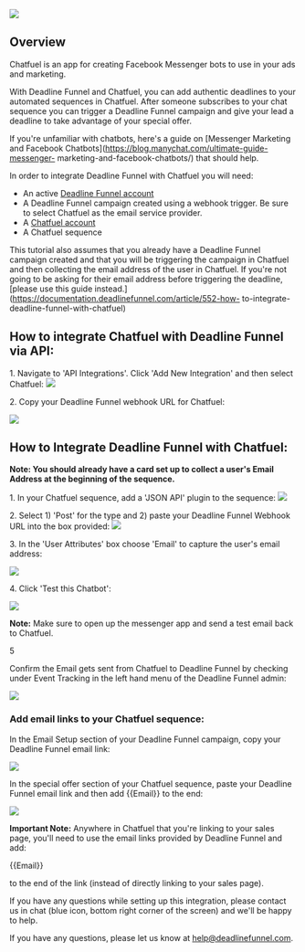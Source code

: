 ![](https://s3.amazonaws.com/helpscout.net/docs/assets/53974d6ce4b0c76107b109d1/images/5af495ca0428631126f1ece3/file-h9JlJm1bqM.png)

## Overview

Chatfuel is an app for creating Facebook Messenger bots to use in your ads and
marketing.

With Deadline Funnel and Chatfuel, you can add authentic deadlines to your
automated sequences in Chatfuel. After someone subscribes to your chat
sequence you can trigger a Deadline Funnel campaign and give your lead a
deadline to take advantage of your special offer.

If you're unfamiliar with chatbots, here's a guide on  [Messenger Marketing
and Facebook Chatbots](https://blog.manychat.com/ultimate-guide-messenger-
marketing-and-facebook-chatbots/) that should help.

In order to integrate Deadline Funnel with Chatfuel you will need:

  * An active [Deadline Funnel account](https://deadlinefunnel.com/)
  * A Deadline Funnel campaign created using a webhook trigger. Be sure to select Chatfuel as the email service provider.
  * A [Chatfuel account](https://chatfuel.com/)
  * A Chatfuel sequence

This tutorial also assumes that you already have a Deadline Funnel campaign
created and that you will be triggering the campaign in Chatfuel and then
collecting the email address of the user in Chatfuel. If you're not going to
be asking for their email address before triggering the deadline,  [please use
this guide instead.](https://documentation.deadlinefunnel.com/article/552-how-
to-integrate-deadline-funnel-with-chatfuel)

## How to integrate Chatfuel with Deadline Funnel via API:

1\. Navigate to 'API Integrations'. Click 'Add New Integration' and then select Chatfuel: 
![](https://s3.amazonaws.com/helpscout.net/docs/assets/53974d6ce4b0c76107b109d1/images/5b575a2e0428631d7a8941bd/file-MxpZgBai61.png)

2\. Copy your Deadline Funnel webhook URL for Chatfuel: 

![](https://s3.amazonaws.com/helpscout.net/docs/assets/53974d6ce4b0c76107b109d1/images/5b575a432c7d3a03f89ceee0/file-0vdffod7OE.png)

## How to Integrate Deadline Funnel with Chatfuel:

**Note: You should already have a card set up to collect a user's Email
Address at the beginning of the sequence.**

1\. In your Chatfuel sequence, add a 'JSON API' plugin to the sequence: 
![](https://s3.amazonaws.com/helpscout.net/docs/assets/53974d6ce4b0c76107b109d1/images/5af4b5902c7d3a3f981f7805/file-8BTCyATJMn.png)

2\. Select 1) 'Post' for the type and 2) paste your Deadline Funnel Webhook URL into the box provided: 
![](https://s3.amazonaws.com/helpscout.net/docs/assets/53974d6ce4b0c76107b109d1/images/5af4b6630428631126f1ee0c/file-iVPjrRg80K.png)

3\. In the 'User Attributes' box choose 'Email' to capture the user's email address: 

![](https://s3.amazonaws.com/helpscout.net/docs/assets/53974d6ce4b0c76107b109d1/images/5af9fd24042863158411c17d/file-uG0IgYGiXO.png)

4\. Click 'Test this Chatbot': 

![](https://s3.amazonaws.com/helpscout.net/docs/assets/53974d6ce4b0c76107b109d1/images/5af9fd93042863158411c185/file-mcToeuA3Zy.png)

**Note:** Make sure to open up the messenger app and send a test email back to
Chatfuel.

5

   Confirm the Email gets sent from Chatfuel to Deadline Funnel by checking
under Event Tracking in the left hand menu of the Deadline Funnel admin:

![](https://s3.amazonaws.com/helpscout.net/docs/assets/53974d6ce4b0c76107b109d1/images/5afafe1b2c7d3a640ed6db60/file-EZk8npaQdF.png)

### Add email links to your Chatfuel sequence:

In the Email Setup section of your Deadline Funnel campaign, copy your
Deadline Funnel email link:

![](https://s3.amazonaws.com/helpscout.net/docs/assets/53974d6ce4b0c76107b109d1/images/5af4b7de2c7d3a3f981f781c/file-c1Ar6EbibW.png)

In the special offer section of your Chatfuel sequence, paste your Deadline
Funnel email link and then add {{Email}} to the end:

![](https://s3.amazonaws.com/helpscout.net/docs/assets/53974d6ce4b0c76107b109d1/images/5afb06742c7d3a640ed6dbe2/file-qvwfplIQUU.png)

**Important Note:** Anywhere in Chatfuel that you're linking to your sales
page, you'll need to use the email links provided by Deadline Funnel and add:

{{Email}}

to the end of the link (instead of directly linking to your sales page).

If you have any questions while setting up this integration, please contact us
in chat (blue icon, bottom right corner of the screen) and we'll be happy to
help.

If you have any questions, please let us know at  help@deadlinefunnel.com.

